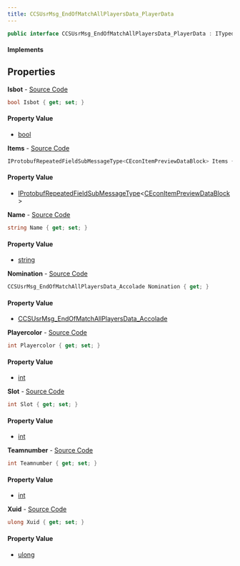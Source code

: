 ```yaml
---
title: CCSUsrMsg_EndOfMatchAllPlayersData_PlayerData
---
```


```csharp
public interface CCSUsrMsg_EndOfMatchAllPlayersData_PlayerData : ITypedProtobuf<CCSUsrMsg_EndOfMatchAllPlayersData_PlayerData>, INativeHandle
```

#### Implements

## Properties

**Isbot** - [Source Code](https://github.com/swiftly-solution/swiftlys2/blob/main/managed/src/SwiftlyS2.Generated/Protobufs/Interfaces/CCSUsrMsg_EndOfMatchAllPlayersData_PlayerData.cs#L34)

```csharp
bool Isbot { get; set; }
```

#### Property Value

- [bool](https://learn.microsoft.com/dotnet/api/system.boolean)

**Items** - [Source Code](https://github.com/swiftly-solution/swiftlys2/blob/main/managed/src/SwiftlyS2.Generated/Protobufs/Interfaces/CCSUsrMsg_EndOfMatchAllPlayersData_PlayerData.cs#L28)

```csharp
IProtobufRepeatedFieldSubMessageType<CEconItemPreviewDataBlock> Items { get; }
```

#### Property Value

- [IProtobufRepeatedFieldSubMessageType](/docs/api/shared/netmessages/iprotobufrepeatedfieldsubmessagetype-1)<[CEconItemPreviewDataBlock](/docs/api/shared/protobufdefinitions/ceconitempreviewdatablock)>

**Name** - [Source Code](https://github.com/swiftly-solution/swiftlys2/blob/main/managed/src/SwiftlyS2.Generated/Protobufs/Interfaces/CCSUsrMsg_EndOfMatchAllPlayersData_PlayerData.cs#L19)

```csharp
string Name { get; set; }
```

#### Property Value

- [string](https://learn.microsoft.com/dotnet/api/system.string)

**Nomination** - [Source Code](https://github.com/swiftly-solution/swiftlys2/blob/main/managed/src/SwiftlyS2.Generated/Protobufs/Interfaces/CCSUsrMsg_EndOfMatchAllPlayersData_PlayerData.cs#L25)

```csharp
CCSUsrMsg_EndOfMatchAllPlayersData_Accolade Nomination { get; }
```

#### Property Value

- [CCSUsrMsg_EndOfMatchAllPlayersData_Accolade](/docs/api/shared/protobufdefinitions/ccsusrmsg_endofmatchallplayersdata_accolade)

**Playercolor** - [Source Code](https://github.com/swiftly-solution/swiftlys2/blob/main/managed/src/SwiftlyS2.Generated/Protobufs/Interfaces/CCSUsrMsg_EndOfMatchAllPlayersData_PlayerData.cs#L31)

```csharp
int Playercolor { get; set; }
```

#### Property Value

- [int](https://learn.microsoft.com/dotnet/api/system.int32)

**Slot** - [Source Code](https://github.com/swiftly-solution/swiftlys2/blob/main/managed/src/SwiftlyS2.Generated/Protobufs/Interfaces/CCSUsrMsg_EndOfMatchAllPlayersData_PlayerData.cs#L13)

```csharp
int Slot { get; set; }
```

#### Property Value

- [int](https://learn.microsoft.com/dotnet/api/system.int32)

**Teamnumber** - [Source Code](https://github.com/swiftly-solution/swiftlys2/blob/main/managed/src/SwiftlyS2.Generated/Protobufs/Interfaces/CCSUsrMsg_EndOfMatchAllPlayersData_PlayerData.cs#L22)

```csharp
int Teamnumber { get; set; }
```

#### Property Value

- [int](https://learn.microsoft.com/dotnet/api/system.int32)

**Xuid** - [Source Code](https://github.com/swiftly-solution/swiftlys2/blob/main/managed/src/SwiftlyS2.Generated/Protobufs/Interfaces/CCSUsrMsg_EndOfMatchAllPlayersData_PlayerData.cs#L16)

```csharp
ulong Xuid { get; set; }
```

#### Property Value

- [ulong](https://learn.microsoft.com/dotnet/api/system.uint64)

